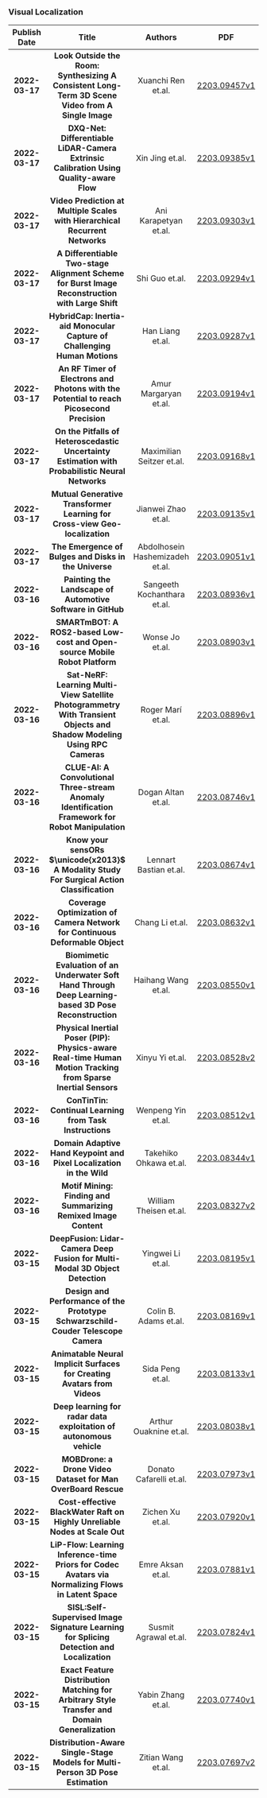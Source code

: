 
### Visual Localization
|Publish Date|Title|Authors|PDF|Code|
| :---: | :---: | :---: | :---: | :---: |
|**2022-03-17**|**Look Outside the Room: Synthesizing A Consistent Long-Term 3D Scene Video from A Single Image**|Xuanchi Ren et.al.|[2203.09457v1](http://arxiv.org/abs/2203.09457v1)|null|
|**2022-03-17**|**DXQ-Net: Differentiable LiDAR-Camera Extrinsic Calibration Using Quality-aware Flow**|Xin Jing et.al.|[2203.09385v1](http://arxiv.org/abs/2203.09385v1)|null|
|**2022-03-17**|**Video Prediction at Multiple Scales with Hierarchical Recurrent Networks**|Ani Karapetyan et.al.|[2203.09303v1](http://arxiv.org/abs/2203.09303v1)|null|
|**2022-03-17**|**A Differentiable Two-stage Alignment Scheme for Burst Image Reconstruction with Large Shift**|Shi Guo et.al.|[2203.09294v1](http://arxiv.org/abs/2203.09294v1)|null|
|**2022-03-17**|**HybridCap: Inertia-aid Monocular Capture of Challenging Human Motions**|Han Liang et.al.|[2203.09287v1](http://arxiv.org/abs/2203.09287v1)|null|
|**2022-03-17**|**An RF Timer of Electrons and Photons with the Potential to reach Picosecond Precision**|Amur Margaryan et.al.|[2203.09194v1](http://arxiv.org/abs/2203.09194v1)|null|
|**2022-03-17**|**On the Pitfalls of Heteroscedastic Uncertainty Estimation with Probabilistic Neural Networks**|Maximilian Seitzer et.al.|[2203.09168v1](http://arxiv.org/abs/2203.09168v1)|null|
|**2022-03-17**|**Mutual Generative Transformer Learning for Cross-view Geo-localization**|Jianwei Zhao et.al.|[2203.09135v1](http://arxiv.org/abs/2203.09135v1)|null|
|**2022-03-17**|**The Emergence of Bulges and Disks in the Universe**|Abdolhosein Hashemizadeh et.al.|[2203.09051v1](http://arxiv.org/abs/2203.09051v1)|null|
|**2022-03-16**|**Painting the Landscape of Automotive Software in GitHub**|Sangeeth Kochanthara et.al.|[2203.08936v1](http://arxiv.org/abs/2203.08936v1)|null|
|**2022-03-16**|**SMARTmBOT: A ROS2-based Low-cost and Open-source Mobile Robot Platform**|Wonse Jo et.al.|[2203.08903v1](http://arxiv.org/abs/2203.08903v1)|null|
|**2022-03-16**|**Sat-NeRF: Learning Multi-View Satellite Photogrammetry With Transient Objects and Shadow Modeling Using RPC Cameras**|Roger Marí et.al.|[2203.08896v1](http://arxiv.org/abs/2203.08896v1)|null|
|**2022-03-16**|**CLUE-AI: A Convolutional Three-stream Anomaly Identification Framework for Robot Manipulation**|Dogan Altan et.al.|[2203.08746v1](http://arxiv.org/abs/2203.08746v1)|null|
|**2022-03-16**|**Know your sensORs $\unicode{x2013}$ A Modality Study For Surgical Action Classification**|Lennart Bastian et.al.|[2203.08674v1](http://arxiv.org/abs/2203.08674v1)|null|
|**2022-03-16**|**Coverage Optimization of Camera Network for Continuous Deformable Object**|Chang Li et.al.|[2203.08632v1](http://arxiv.org/abs/2203.08632v1)|null|
|**2022-03-16**|**Biomimetic Evaluation of an Underwater Soft Hand Through Deep Learning-based 3D Pose Reconstruction**|Haihang Wang et.al.|[2203.08550v1](http://arxiv.org/abs/2203.08550v1)|null|
|**2022-03-16**|**Physical Inertial Poser (PIP): Physics-aware Real-time Human Motion Tracking from Sparse Inertial Sensors**|Xinyu Yi et.al.|[2203.08528v2](http://arxiv.org/abs/2203.08528v2)|null|
|**2022-03-16**|**ConTinTin: Continual Learning from Task Instructions**|Wenpeng Yin et.al.|[2203.08512v1](http://arxiv.org/abs/2203.08512v1)|null|
|**2022-03-16**|**Domain Adaptive Hand Keypoint and Pixel Localization in the Wild**|Takehiko Ohkawa et.al.|[2203.08344v1](http://arxiv.org/abs/2203.08344v1)|null|
|**2022-03-16**|**Motif Mining: Finding and Summarizing Remixed Image Content**|William Theisen et.al.|[2203.08327v2](http://arxiv.org/abs/2203.08327v2)|null|
|**2022-03-15**|**DeepFusion: Lidar-Camera Deep Fusion for Multi-Modal 3D Object Detection**|Yingwei Li et.al.|[2203.08195v1](http://arxiv.org/abs/2203.08195v1)|[link](https://github.com/tensorflow/lingvo)|
|**2022-03-15**|**Design and Performance of the Prototype Schwarzschild-Couder Telescope Camera**|Colin B. Adams et.al.|[2203.08169v1](http://arxiv.org/abs/2203.08169v1)|null|
|**2022-03-15**|**Animatable Neural Implicit Surfaces for Creating Avatars from Videos**|Sida Peng et.al.|[2203.08133v1](http://arxiv.org/abs/2203.08133v1)|null|
|**2022-03-15**|**Deep learning for radar data exploitation of autonomous vehicle**|Arthur Ouaknine et.al.|[2203.08038v1](http://arxiv.org/abs/2203.08038v1)|[link](https://github.com/valeoai/MVRSS)|
|**2022-03-15**|**MOBDrone: a Drone Video Dataset for Man OverBoard Rescue**|Donato Cafarelli et.al.|[2203.07973v1](http://arxiv.org/abs/2203.07973v1)|null|
|**2022-03-15**|**Cost-effective BlackWater Raft on Highly Unreliable Nodes at Scale Out**|Zichen Xu et.al.|[2203.07920v1](http://arxiv.org/abs/2203.07920v1)|null|
|**2022-03-15**|**LiP-Flow: Learning Inference-time Priors for Codec Avatars via Normalizing Flows in Latent Space**|Emre Aksan et.al.|[2203.07881v1](http://arxiv.org/abs/2203.07881v1)|null|
|**2022-03-15**|**SISL:Self-Supervised Image Signature Learning for Splicing Detection and Localization**|Susmit Agrawal et.al.|[2203.07824v1](http://arxiv.org/abs/2203.07824v1)|null|
|**2022-03-15**|**Exact Feature Distribution Matching for Arbitrary Style Transfer and Domain Generalization**|Yabin Zhang et.al.|[2203.07740v1](http://arxiv.org/abs/2203.07740v1)|[link](https://github.com/ybzh/efdm)|
|**2022-03-15**|**Distribution-Aware Single-Stage Models for Multi-Person 3D Pose Estimation**|Zitian Wang et.al.|[2203.07697v2](http://arxiv.org/abs/2203.07697v2)|null|
